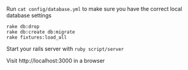 
Run `cat config/database.yml` to make sure you have the correct local database settings

    rake db:drop
    rake db:create db:migrate
    rake fixtures:load_all

Start your rails server with `ruby script/server`

Visit http://localhost:3000 in a browser
